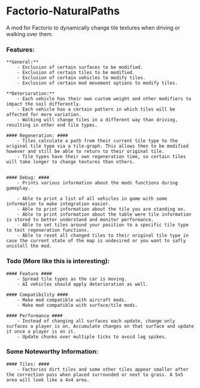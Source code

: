 # Factorio-NaturalPaths #
A mod for Factorio to dynamically change tile textures when driving or walking over them.

### Features: ###
    **General:**
        - Exclusion of certain surfaces to be modified.
        - Exclusion of certain tiles to be modified.
        - Exclusion of certain vehicles to modify tiles.
        - Exclusion of certain mod movement options to modify tiles.
    
    **Deterioration:**
        - Each vehicle has their own custom weight and other modifiers to impact the soil differently.
        - Each vehicle has a certain pattern in which tiles will be affected for more variation.
        - Walking will change tiles in a different way than driving, resulting in other end tile types.
    
    #### Regeneration: ####
        - Tiles calculate a path from their current tile type to the original tile type via a tile-graph. This allows then to be modified however and still be able to return to their original tile.
        - Tile types have their own regeneration time, so certain tiles will take longer to change textures than others.


    #### Debug: ####
        - Prints various information about the mods functions during gameplay.

        - Able to print a list of all vehicles in game with some information to make integration easier.
        - Able to print information about the tile you are standing on.
        - Able to print information about the table were tile information is stored to better understand and monitor performance.
        - Able to set tiles around your position to a specific tile type to test regeneration functions.
        - Able to reset all changed tiles to their original tile type in case the current state of the map is undesired or you want to safly unistall the mod.


### Todo (More like this is interesting): ###

    #### Feature ####
        - Spread tile types as the car is moving.
        - AI vehicles should apply deterioration as well.

    #### Compatibility ####
        - Make mod compatible with aircraft mods.
        - Make mod compatible with surface/tile mods.

    #### Performance ####
        - Instead of changing all surfaces each update, change only surfaces a player is on. Accumulate changes on that surface and update it once a player is on it.
        - Update chunks over multiple ticks to avoid lag spikes.


### Some Noteworthy Information: ###

    #### Tiles: ####
        - Factorios dirt tiles and some other tiles appear smaller after the correction pass when placed surrounded or next to grass. A 5x5 area will look like a 4x4 area.
